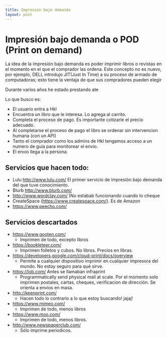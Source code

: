 ```yaml
---
title: Impresion bajo demanda
layout: post
---
```


# Impresión bajo demanda o POD (Print on demand)

La idea de la impresión bajo demanda es poder imprimir libros o revistas en el
momento en el que el comprador las ordena. Este concepto no es nuevo, por
ejemplo, DELL introdujo JIT(Just In Time) a su proceso de armado de
computadoras; esto tiene la ventaja de que sus compradores pueden elegir


Durante varios años he estado prestando ate


Lo que busco es:

* El usuario entra a Hkl
* Encuentra un libro que le interesa. Lo agrega al carrito.
* Completa el proceso de pago. Es importante cotizarle el precio adecuado.
* Al completarse el proceso de pago el libro se ordenar sin intervencion humana (con un API)
* Tanto el comprador como los admins de Hkl tengamos acceso a un numero de guia para monitorear el envio.
* El envio llega a la persona.

## Servicios que hacen todo:

* Lulu http://www.lulu.com/ El primer servicio de impresión bajo demanda del que tuve conocimiento.
* Blurb http://www.blurb.com/
* http://www.wordclay.com/ )No estabab funcionando cuando lo cheque
* CreateSpace (https://www.createspace.com/). Es de Amazon
* https://www.peecho.com/

## Servicios descartados

* https://www.gooten.com/
  - Imprimen de todo, excepto libros
* https://bookleteer.com/
  - Imprimen folletos y cubos. No libros. Precios en libras.
* https://developers.google.com/cloud-print/docs/overview
  - Permite a cualquier dispositivo imprimir en cualquier impresora del mundo. No estoy seguro para qué sirve.
* https://lob.com/ Antes se llamaban infraprint
  - Programmatically send physical mail at scale. Por el
    momento solo imprimen postales, cartas, cheques, verificacion de
    dirección. Se orienta a envíos en masa.
* http://keenprint.com/
  - Hacen todo lo contrario a lo que estoy buscando! jajaj!
* https://www.mimeo.com/
  - Imprimen de todo, menos libros
* https://www.moo.com/
  - Imprimen de todo, menos libros.
* http://www.newspaperclub.com/
  - Sólo imprime periodicos.

